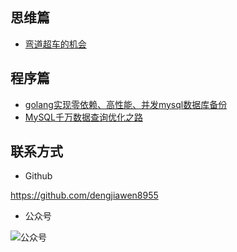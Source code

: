 ## 思维篇

* [弯道超车的机会](throught/chance.md)

## 程序篇

* [golang实现零依赖、高性能、并发mysql数据库备份](program/mysqldump.md)
* [MySQL千万数据查询优化之路](program/mysql-millions-of-data-optimization.md)


## 联系方式

* Github

https://github.com/dengjiawen8955

* 公众号

![公众号](https://image.bmft.tech/blog/2023/202303291643509.png)
